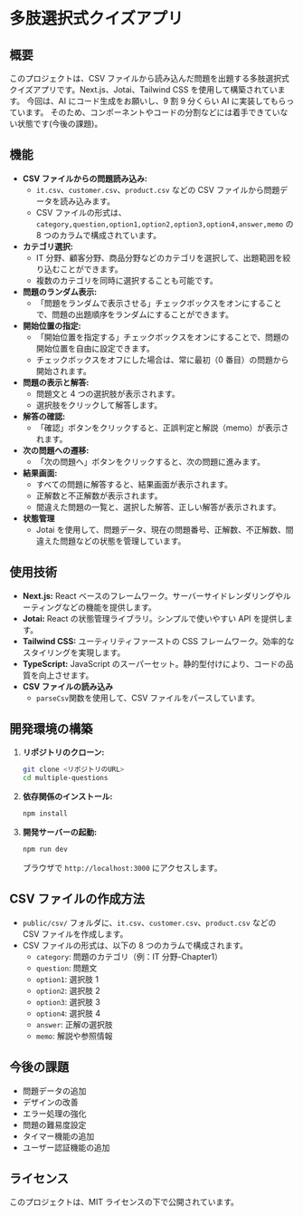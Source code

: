 # 多肢選択式クイズアプリ

## 概要

このプロジェクトは、CSV ファイルから読み込んだ問題を出題する多肢選択式クイズアプリです。Next.js、Jotai、Tailwind CSS を使用して構築されています。
今回は、AI にコード生成をお願いし、9 割 9 分くらい AI に実装してもらっています。
そのため、コンポーネントやコードの分割などには着手できていない状態です(今後の課題)。

## 機能

- **CSV ファイルからの問題読み込み:**
  - `it.csv`、`customer.csv`、`product.csv` などの CSV ファイルから問題データを読み込みます。
  - CSV ファイルの形式は、`category,question,option1,option2,option3,option4,answer,memo` の 8 つのカラムで構成されています。
- **カテゴリ選択:**
  - IT 分野、顧客分野、商品分野などのカテゴリを選択して、出題範囲を絞り込むことができます。
  - 複数のカテゴリを同時に選択することも可能です。
- **問題のランダム表示:**
  - 「問題をランダムで表示させる」チェックボックスをオンにすることで、問題の出題順序をランダムにすることができます。
- **開始位置の指定:**
  - 「開始位置を指定する」チェックボックスをオンにすることで、問題の開始位置を自由に設定できます。
  - チェックボックスをオフにした場合は、常に最初（0 番目）の問題から開始されます。
- **問題の表示と解答:**
  - 問題文と 4 つの選択肢が表示されます。
  - 選択肢をクリックして解答します。
- **解答の確認:**
  - 「確認」ボタンをクリックすると、正誤判定と解説（memo）が表示されます。
- **次の問題への遷移:**
  - 「次の問題へ」ボタンをクリックすると、次の問題に進みます。
- **結果画面:**
  - すべての問題に解答すると、結果画面が表示されます。
  - 正解数と不正解数が表示されます。
  - 間違えた問題の一覧と、選択した解答、正しい解答が表示されます。
- **状態管理**
  - Jotai を使用して、問題データ、現在の問題番号、正解数、不正解数、間違えた問題などの状態を管理しています。

## 使用技術

- **Next.js:** React ベースのフレームワーク。サーバーサイドレンダリングやルーティングなどの機能を提供します。
- **Jotai:** React の状態管理ライブラリ。シンプルで使いやすい API を提供します。
- **Tailwind CSS:** ユーティリティファーストの CSS フレームワーク。効率的なスタイリングを実現します。
- **TypeScript:** JavaScript のスーパーセット。静的型付けにより、コードの品質を向上させます。
- **CSV ファイルの読み込み**
  - `parseCsv`関数を使用して、CSV ファイルをパースしています。

## 開発環境の構築

1.  **リポジトリのクローン:**

    ```bash
    git clone <リポジトリのURL>
    cd multiple-questions
    ```

2.  **依存関係のインストール:**

    ```bash
    npm install
    ```

3.  **開発サーバーの起動:**

    ```bash
    npm run dev
    ```

    ブラウザで `http://localhost:3000` にアクセスします。

## CSV ファイルの作成方法

- `public/csv/` フォルダに、`it.csv`、`customer.csv`、`product.csv` などの CSV ファイルを作成します。
- CSV ファイルの形式は、以下の 8 つのカラムで構成されます。
  - `category`: 問題のカテゴリ（例：IT 分野-Chapter1）
  - `question`: 問題文
  - `option1`: 選択肢 1
  - `option2`: 選択肢 2
  - `option3`: 選択肢 3
  - `option4`: 選択肢 4
  - `answer`: 正解の選択肢
  - `memo`: 解説や参照情報

## 今後の課題

- 問題データの追加
- デザインの改善
- エラー処理の強化
- 問題の難易度設定
- タイマー機能の追加
- ユーザー認証機能の追加

## ライセンス

このプロジェクトは、MIT ライセンスの下で公開されています。
